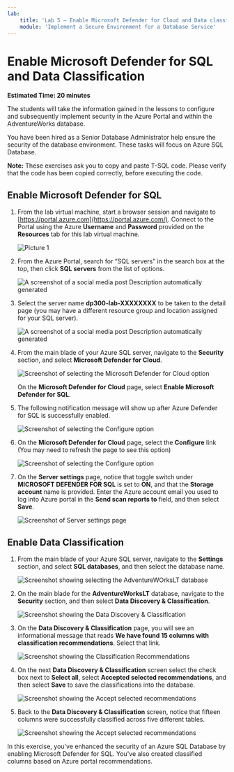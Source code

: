 ```yaml
---
lab:
    title: 'Lab 5 – Enable Microsoft Defender for Cloud and Data classification'
    module: 'Implement a Secure Environment for a Database Service'
---
```


# Enable Microsoft Defender for SQL and Data Classification

**Estimated Time: 20 minutes**

The students will take the information gained in the lessons to configure and subsequently implement security in the Azure Portal and within the AdventureWorks database.

You have been hired as a Senior Database Administrator help ensure the security of the database environment. These tasks will focus on Azure SQL Database.

**Note:** These exercises ask you to copy and paste T-SQL code. Please verify that the code has been copied correctly, before executing the code.

## Enable Microsoft Defender for SQL

1. From the lab virtual machine, start a browser session and navigate to [https://portal.azure.com](https://portal.azure.com/). Connect to the Portal using the Azure **Username** and **Password** provided on the **Resources** tab for this lab virtual machine.

    ![Picture 1](../images/dp-300-module-01-lab-01.png)

1. From the Azure Portal, search for “SQL servers” in the search box at the top, then click **SQL servers** from the list of options.

    ![A screenshot of a social media post Description automatically generated](../images/dp-300-module-04-lab-1.png)

1. Select the server name **dp300-lab-XXXXXXXX** to be taken to the detail page (you may have a different resource group and location assigned for your SQL server).

    ![A screenshot of a social media post Description automatically generated](../images/dp-300-module-04-lab-2.png)

1. From the main blade of your Azure SQL server, navigate to the **Security** section, and select **Microsoft Defender for Cloud**.

    ![Screenshot of selecting the Microsoft Defender for Cloud option](../images/dp-300-module-05-lab-01.png)

    On the **Microsoft Defender for Cloud** page, select **Enable Microsoft Defender for SQL**.

1. The following notification message will show up after Azure Defender for SQL is successfully enabled.

    ![Screenshot of selecting the Configure option](../images/dp-300-module-05-lab-02_1.png)

1. On the **Microsoft Defender for Cloud** page, select the **Configure** link (You may need to refresh the page to see this option)

    ![Screenshot of selecting the Configure option](../images/dp-300-module-05-lab-02.png)

1. On the **Server settings** page, notice that toggle switch under **MICROSOFT DEFENDER FOR SQL** is set to **ON**, and that the **Storage account** name is provided. Enter the Azure account email you used to log into Azure portal in the **Send scan reports to** field, and then select **Save**.

    ![Screenshot of Server settings page](../images/dp-300-module-05-lab-03.png)

## Enable Data Classification

1. From the main blade of your Azure SQL server, navigate to the **Settings** section, and select **SQL databases**, and then select the database name.

    ![Screenshot showing selecting the AdventureWOrksLT database](../images/dp-300-module-05-lab-04.png)

1. On the main blade for the **AdventureWorksLT** database, navigate to the **Security** section, and then select **Data Discovery & Classification**.

    ![Screenshot showing the Data Discovery & Classification](../images/dp-300-module-05-lab-05.png)

1. On the **Data Discovery & Classification** page, you will see an informational message that reads **We have found 15 columns with classification recommendations**. Select that link.

    ![Screenshot showing the Classification Recommendations](../images/dp-300-module-05-lab-06.png)

1. On the next **Data Discovery & Classification** screen select the check box next to **Select all**, select **Accepted selected recommendations**, and then select **Save** to save the classifications into the database.

    ![Screenshot showing the Accept selected recommendations](../images/dp-300-module-05-lab-07.png)

1. Back to the **Data Discovery & Classification** screen, notice that fifteen columns were successfully classified across five different tables.

    ![Screenshot showing the Accept selected recommendations](../images/dp-300-module-05-lab-08.png)

In this exercise, you've enhanced the security of an Azure SQL Database by enabling Microsoft Defender for SQL. You've also created classified columns based on Azure portal recommendations.
